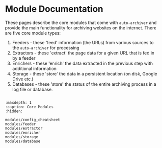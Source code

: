 # Module Documentation

These pages describe the core modules that come with `auto-archiver` and provide the main functionality for archiving websites on the internet. There are five core module types:

1. Feeders - these 'feed' information (the URLs) from various sources to the `auto-archiver` for processing
2. Extractors - these 'extract' the page data for a given URL that is fed in by a feeder
3. Enrichers - these 'enrich' the data extracted in the previous step with additional information
4. Storage - these 'store' the data in a persistent location (on disk, Google Drive etc.)
5. Databases - these 'store' the status of the entire archiving process in a log file or database.


```{include} modules/autogen/module_list.md
```


```{toctree}
:maxdepth: 1
:caption: Core Modules
:hidden:

modules/config_cheatsheet
modules/feeder
modules/extractor
modules/enricher
modules/storage
modules/database
```